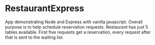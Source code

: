 # RestaurantExpress

App demonstrating Node and Express with vanilla javascript. Overall purpose is to help schedule reservation requests. Restaurant has just 5 tables available. First five requests get a reservation, every request after that is sent to the waiting list.

